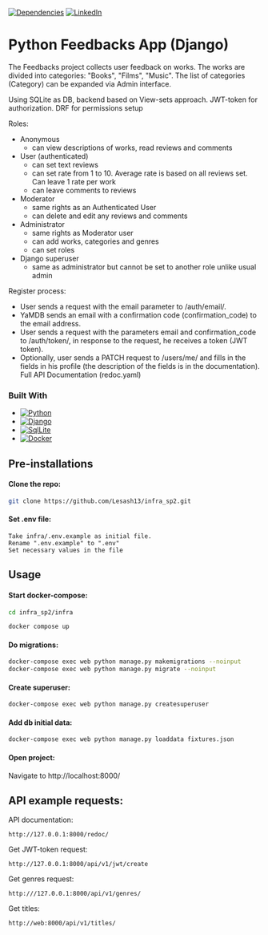 [![Dependencies][dependency-shield]][dependency-url]
[![LinkedIn][linkedin-shield]][linkedin-url]

# Python Feedbacks App (Django)

The Feedbacks project collects user feedback on works. The works are divided into categories: "Books", "Films", "Music". The
list of categories (Category) can be expanded via Admin interface.

Using SQLite as DB, backend based on View-sets approach.
JWT-token for authorization.
DRF for permissions setup

Roles:

* Anonymous
    * can view descriptions of works, read reviews and comments
* User (authenticated)
    * can set text reviews
    * can set rate from 1 to 10. Average rate is based on all reviews set. Can leave 1 rate per work
    * can leave comments to reviews
* Moderator
    * same rights as an Authenticated User
    * can delete and edit any reviews and comments
* Administrator
    * same rights as Moderator user
    * can add works, categories and genres
    * can set roles
* Django superuser
    * same as administrator but cannot be set to another role unlike usual admin

Register process:

* User sends a request with the email parameter to /auth/email/.
* YaMDB sends an email with a confirmation code (confirmation_code) to the email address.
* User sends a request with the parameters email and confirmation_code to /auth/token/, in response to the request, he
  receives a token (JWT token).
* Optionally, user sends a PATCH request to /users/me/ and fills in the fields in his profile (the description of the
  fields is in the documentation). Full API Documentation (redoc.yaml)

### Built With

* [![Python][Python.io]][Python-url]
* [![Django][Django.io]][Django-url]
* [![SqlLite][SqlLite.io]][SqlLite-url]
* [![Docker][Docker.io]][Docker-url]

## Pre-installations

#### Clone the repo:

```sh
git clone https://github.com/Lesash13/infra_sp2.git
```
#### Set .env file:
```
Take infra/.env.example as initial file.
Rename ".env.example" to ".env"
Set necessary values in the file
```

## Usage

#### Start docker-compose:

```sh
cd infra_sp2/infra
```

```sh
docker compose up
```

#### Do migrations:

```sh
docker-compose exec web python manage.py makemigrations --noinput  
docker-compose exec web python manage.py migrate --noinput
```

#### Create superuser:

```sh
docker-compose exec web python manage.py createsuperuser
```

#### Add db initial data:

```sh
docker-compose exec web python manage.py loaddata fixtures.json
```

#### Open project:

Navigate to http://localhost:8000/



## API example requests:

API documentation:
```
http://127.0.0.1:8000/redoc/
```

Get JWT-token request: 
```
http://127.0.0.1:8000/api/v1/jwt/create
```

Get genres request:

```
http:///127.0.0.1:8000/api/v1/genres/
```

Get titles: 

```
http://web:8000/api/v1/titles/
```


<!-- MARKDOWN LINKS & IMAGES -->

[dependency-shield]: https://img.shields.io/badge/Dependency_Graph-darkgreen?style=for-the-badge

[dependency-url]: https://github.com/Lesash13/infra_sp2/network/dependencies

[linkedin-shield]: https://img.shields.io/badge/-LinkedIn-black.svg?style=for-the-badge&logo=linkedin&colorB=darkblue

[linkedin-url]: https://www.linkedin.com/in/victoriya-mitrofanova-96839278/

[Python.io]: https://img.shields.io/badge/-Python-yellow?style=for-the-badge&logo=python

[Python-url]: https://www.python.org/

[Django.io]: https://img.shields.io/badge/-Django-darkgreen?style=for-the-badge&logo=django

[Django-url]: https://www.djangoproject.com/

[SqlLite.io]: https://img.shields.io/badge/-SQLite-blue?style=for-the-badge&logo=sqlite

[SqlLite-url]: https://www.sqlite.org/index.html

[Docker.io]: https://img.shields.io/badge/-Docker-lightblue?style=for-the-badge&logo=docker

[Docker-url]: https://docs.docker.com/
